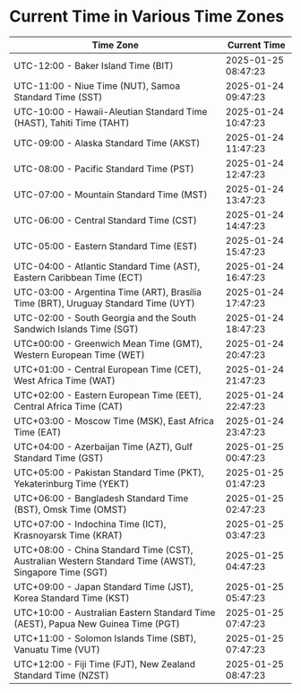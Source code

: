 # Current Time in Various Time Zones

| Time Zone | Current Time |
|-----------|--------------|
| UTC-12:00 - Baker Island Time (BIT) | 2025-01-25 08:47:23 |
| UTC-11:00 - Niue Time (NUT), Samoa Standard Time (SST) | 2025-01-24 09:47:23 |
| UTC-10:00 - Hawaii-Aleutian Standard Time (HAST), Tahiti Time (TAHT) | 2025-01-24 10:47:23 |
| UTC-09:00 - Alaska Standard Time (AKST) | 2025-01-24 11:47:23 |
| UTC-08:00 - Pacific Standard Time (PST) | 2025-01-24 12:47:23 |
| UTC-07:00 - Mountain Standard Time (MST) | 2025-01-24 13:47:23 |
| UTC-06:00 - Central Standard Time (CST) | 2025-01-24 14:47:23 |
| UTC-05:00 - Eastern Standard Time (EST) | 2025-01-24 15:47:23 |
| UTC-04:00 - Atlantic Standard Time (AST), Eastern Caribbean Time (ECT) | 2025-01-24 16:47:23 |
| UTC-03:00 - Argentina Time (ART), Brasília Time (BRT), Uruguay Standard Time (UYT) | 2025-01-24 17:47:23 |
| UTC-02:00 - South Georgia and the South Sandwich Islands Time (SGT) | 2025-01-24 18:47:23 |
| UTC±00:00 - Greenwich Mean Time (GMT), Western European Time (WET) | 2025-01-24 20:47:23 |
| UTC+01:00 - Central European Time (CET), West Africa Time (WAT) | 2025-01-24 21:47:23 |
| UTC+02:00 - Eastern European Time (EET), Central Africa Time (CAT) | 2025-01-24 22:47:23 |
| UTC+03:00 - Moscow Time (MSK), East Africa Time (EAT) | 2025-01-24 23:47:23 |
| UTC+04:00 - Azerbaijan Time (AZT), Gulf Standard Time (GST) | 2025-01-25 00:47:23 |
| UTC+05:00 - Pakistan Standard Time (PKT), Yekaterinburg Time (YEKT) | 2025-01-25 01:47:23 |
| UTC+06:00 - Bangladesh Standard Time (BST), Omsk Time (OMST) | 2025-01-25 02:47:23 |
| UTC+07:00 - Indochina Time (ICT), Krasnoyarsk Time (KRAT) | 2025-01-25 03:47:23 |
| UTC+08:00 - China Standard Time (CST), Australian Western Standard Time (AWST), Singapore Time (SGT) | 2025-01-25 04:47:23 |
| UTC+09:00 - Japan Standard Time (JST), Korea Standard Time (KST) | 2025-01-25 05:47:23 |
| UTC+10:00 - Australian Eastern Standard Time (AEST), Papua New Guinea Time (PGT) | 2025-01-25 07:47:23 |
| UTC+11:00 - Solomon Islands Time (SBT), Vanuatu Time (VUT) | 2025-01-25 07:47:23 |
| UTC+12:00 - Fiji Time (FJT), New Zealand Standard Time (NZST) | 2025-01-25 08:47:23 |
